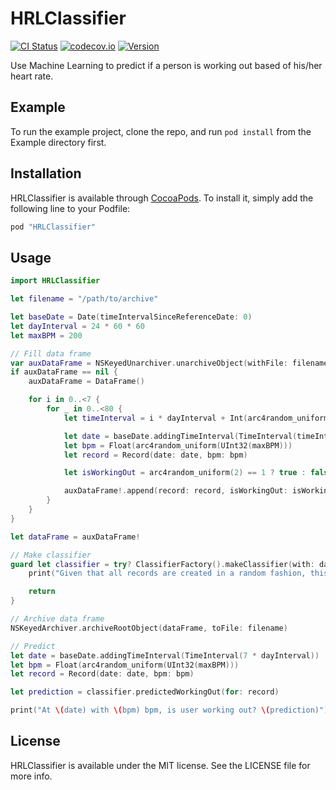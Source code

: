# HRLClassifier

[![CI Status](http://img.shields.io/travis/HeartRateLearning/HRLClassifier.svg?style=flat)](https://travis-ci.org/HeartRateLearning/HRLClassifier)
[![codecov.io](https://codecov.io/github/HeartRateLearning/HRLClassifier/coverage.svg?branch=master)](https://codecov.io/github/HeartRateLearning/HRLClassifier?branch=master)
[![Version](https://img.shields.io/cocoapods/v/HRLClassifier.svg?style=flat)](http://cocoapods.org/pods/HRLClassifier)

Use Machine Learning to predict if a person is working out based of his/her heart rate.

## Example

To run the example project, clone the repo, and run `pod install` from the Example directory first.

## Installation

HRLClassifier is available through [CocoaPods](http://cocoapods.org). To install
it, simply add the following line to your Podfile:

```ruby
pod "HRLClassifier"
```

## Usage

```swift
import HRLClassifier

let filename = "/path/to/archive"

let baseDate = Date(timeIntervalSinceReferenceDate: 0)
let dayInterval = 24 * 60 * 60
let maxBPM = 200

// Fill data frame
var auxDataFrame = NSKeyedUnarchiver.unarchiveObject(withFile: filename) as? DataFrame
if auxDataFrame == nil {
    auxDataFrame = DataFrame()

    for i in 0..<7 {
        for _ in 0..<80 {
            let timeInterval = i * dayInterval + Int(arc4random_uniform(UInt32(dayInterval)))

            let date = baseDate.addingTimeInterval(TimeInterval(timeInterval))
            let bpm = Float(arc4random_uniform(UInt32(maxBPM)))
            let record = Record(date: date, bpm: bpm)

            let isWorkingOut = arc4random_uniform(2) == 1 ? true : false

            auxDataFrame!.append(record: record, isWorkingOut: isWorkingOut)
        }
    }
}

let dataFrame = auxDataFrame!

// Make classifier
guard let classifier = try? ClassifierFactory().makeClassifier(with: dataFrame) else {
    print("Given that all records are created in a random fashion, this is expected")

    return
}

// Archive data frame
NSKeyedArchiver.archiveRootObject(dataFrame, toFile: filename)

// Predict
let date = baseDate.addingTimeInterval(TimeInterval(7 * dayInterval))
let bpm = Float(arc4random_uniform(UInt32(maxBPM)))
let record = Record(date: date, bpm: bpm)

let prediction = classifier.predictedWorkingOut(for: record)

print("At \(date) with \(bpm) bpm, is user working out? \(prediction)")
```

## License

HRLClassifier is available under the MIT license. See the LICENSE file for more info.
